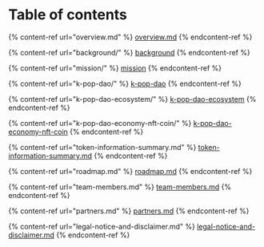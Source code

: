 # Table of contents

{% content-ref url="overview.md" %}
[overview.md](overview.md)
{% endcontent-ref %}

{% content-ref url="background/" %}
[background](background/)
{% endcontent-ref %}

{% content-ref url="mission/" %}
[mission](mission/)
{% endcontent-ref %}

{% content-ref url="k-pop-dao/" %}
[k-pop-dao](k-pop-dao/)
{% endcontent-ref %}

{% content-ref url="k-pop-dao-ecosystem/" %}
[k-pop-dao-ecosystem](k-pop-dao-ecosystem/)
{% endcontent-ref %}

{% content-ref url="k-pop-dao-economy-nft-coin/" %}
[k-pop-dao-economy-nft-coin](k-pop-dao-economy-nft-coin/)
{% endcontent-ref %}

{% content-ref url="token-information-summary.md" %}
[token-information-summary.md](token-information-summary.md)
{% endcontent-ref %}

{% content-ref url="roadmap.md" %}
[roadmap.md](roadmap.md)
{% endcontent-ref %}

{% content-ref url="team-members.md" %}
[team-members.md](team-members.md)
{% endcontent-ref %}

{% content-ref url="partners.md" %}
[partners.md](partners.md)
{% endcontent-ref %}

{% content-ref url="legal-notice-and-disclaimer.md" %}
[legal-notice-and-disclaimer.md](legal-notice-and-disclaimer.md)
{% endcontent-ref %}
